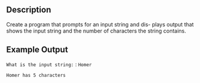 ## Description

Create a program that prompts for an input string and dis-
plays output that shows the input string and the number of
characters the string contains.

## Example Output

`What is the input string:` : `Homer`

`Homer has 5 characters`